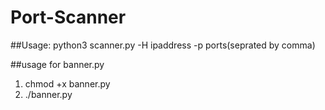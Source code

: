 # Port-Scanner
##Usage: python3 scanner.py -H ipaddress -p ports(seprated by comma)

##usage for banner.py
1. chmod +x banner.py
2. ./banner.py
